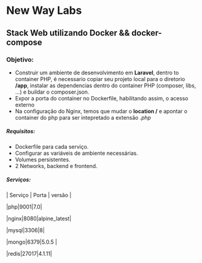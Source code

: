 New Way Labs
============
## Stack Web utilizando Docker && docker-compose

### Objetivo:
* Construir um ambiente de desenvolvimento em **Laravel**, dentro to container PHP, é necessario copiar seu projeto local para o diretorio **/app**, instalar as dependencias dentro do container PHP (composer, libs, ...) e buildar o composer.json.
* Expor a porta do container no Dockerfile, habilitando assim, o acesso externo
* Na configuração do Nginx, temos que mudar o **location /** e apontar o container do php para ser intepretado a extensão _.php_

##### Requisitos:
* Dockerfile para cada serviço.
* Configurar as variáveis de ambiente necessárias.
* Volumes persistentes.
* 2 Networks, backend e frontend.

##### Serviços:

| Serviço | Porta | versão |

|php|9001|7.0|

|nginx|8080|alpine_latest|

|mysql|3306|8|

|mongo|6379|5.0.5 |

|redis|27017|4.1.11|
